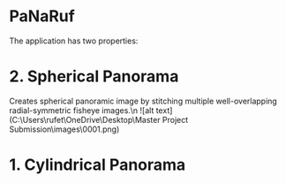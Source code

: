 # PaNaRuf
The application has two properties:


# 2. Spherical Panorama
  Creates spherical panoramic image by stitching multiple well-overlapping radial-symmetric fisheye images.\n
  ![alt text](C:\Users\rufet\OneDrive\Desktop\Master Project Submission\images\0001.png)
# 1. Cylindrical Panorama
     
